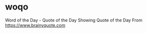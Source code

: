 # woqo
Word of the Day - Quote of the Day
Showing Quote of the Day From https://www.brainyquote.com
